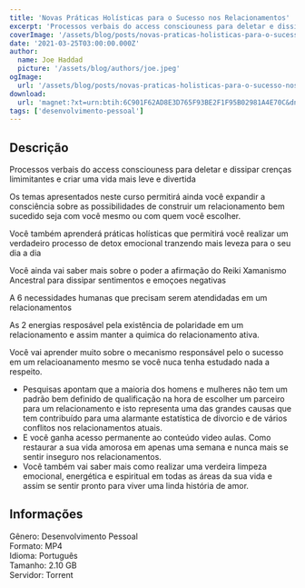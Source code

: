 ```yaml
---
title: 'Novas Práticas Holísticas para o Sucesso nos Relacionamentos'
excerpt: 'Processos verbais do access consciouness para deletar e dissipar crenças limimitantes e criar uma vida mais leve e divertida  Os temas apresentados neste curso permitirá ainda você expandir a consciência sobre as possibilidades de construir um relacionamento bem sucedido seja com você'
coverImage: '/assets/blog/posts/novas-praticas-holisticas-para-o-sucesso-nos-relacionamentos.jpg'
date: '2021-03-25T03:00:00.000Z'
author:
  name: Joe Haddad
  picture: '/assets/blog/authors/joe.jpeg'
ogImage:
  url: '/assets/blog/posts/novas-praticas-holisticas-para-o-sucesso-nos-relacionamentos.jpg'
download:
  url: 'magnet:?xt=urn:btih:6C901F62AD8E3D765F93BE2F1F95B02981A4E70C&dn=Novas%20Praticas%20Holisticas%20para%20o%20Sucesso%20nos%20Relacionamentos&tr=udp%3a%2f%2ftracker.openbittorrent.com%3a80%2fannounce&tr=udp%3a%2f%2ftracker.opentrackr.org%3a1337%2fannounce'
tags: ['desenvolvimento-pessoal']
---
```

<h2>Descrição</h2>
<p></p><p>Processos verbais do access consciouness para deletar e dissipar crenças limimitantes e criar uma vida mais leve e divertida</p><p>Os temas apresentados neste curso permitirá ainda você expandir a consciência sobre as possibilidades de construir um relacionamento bem sucedido seja com você mesmo ou com quem você escolher.</p><p>Você também aprenderá práticas holísticas que permitirá você realizar um verdadeiro processo de detox emocional tranzendo mais leveza para o seu dia a dia</p><p>Você ainda vai saber mais sobre o poder a afirmação do Reiki Xamanismo Ancestral para dissipar sentimentos e emoçoes negativas</p><p>A 6 necessidades humanas que precisam serem atendidadas em um relacionamentos</p><p>As 2 energias resposável pela existência de polaridade em um relacionamento e assim manter a quimica do relacionamento ativa.</p><p>Você vai aprender muito sobre o mecanismo responsável pelo o sucesso em um relacioanamento mesmo se você nuca tenha estudado nada a respeito.</p><ul><li>Pesquisas apontam que a maioria dos homens e mulheres não tem um padrão bem definido de qualificação na hora de escolher um parceiro para um relacionamento e isto representa uma das grandes causas que tem contribuído para uma alarmante estatística de divorcio e de vários conflitos nos relacionamentos atuais.</li><li>E você ganha acesso permanente ao conteúdo video aulas. Como restaurar a sua vida amorosa em apenas uma semana e nunca mais se sentir inseguro nos relacionamentos.</li><li>Você também vai saber mais como realizar uma verdeira limpeza emocional, energética e espiritual em todas as áreas da sua vida e assim se sentir pronto para viver uma linda história de amor.</li></ul><h2>Informações</h2><p>Gênero: Desenvolvimento Pessoal<br/>Formato: MP4<br/>Idioma: Português<br/>Tamanho: 2.10 GB<br/>Servidor: Torrent</p>